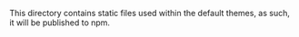 This directory contains static files used within the default themes, as such, it will be published to npm.
